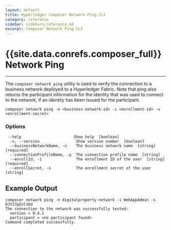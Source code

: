 ```yaml
---
layout: default
title: Hyperledger Composer Network Ping CLI
category: reference
sidebar: sidebars/reference.md
excerpt: Composer Network Ping CLI
---
```


# {{site.data.conrefs.composer_full}} Network Ping

---

The `composer network ping` utility is used to verify the connection to a business network deployed to a Hyperledger Fabric.
Note that ping also returns the participant information for the identity that was used to connect to the network, if
an identity has been issued for the participant.

```
composer network ping -n <business-network-id> -i <enrollment-id> -s <enrollment-secret>
```

### Options
```
 --help                       Show help  [boolean]
  -v, --version                Show version number  [boolean]
  --businessNetworkName, -n    The business network name  [string] [required]
  --connectionProfileName, -p  The connection profile name  [string]
  --enrollId, -i               The enrollment ID of the user  [string] [required]
  --enrollSecret, -s           The enrollment secret of the user  [string]
```

## Example Output

```
composer network ping -n digitalproperty-network -i WebAppAdmin -s DJY27pEnl16d
The connection to the network was successfully tested:
  version = 0.4.1
  participant = <no participant found>
Command completed successfully.
```
